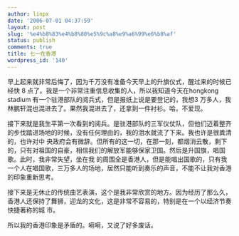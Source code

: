 ```yaml
---
author: linpx
date: '2006-07-01 04:37:59'
layout: post
slug: '%e4%b8%83%e4%b8%80%e5%9c%a8%e9%a6%99%e6%b8%af'
status: publish
comments: true
title: 七一在香港
wordpress_id: '140'
---
```


早上起来就非常后悔了，因为千万没有准备今天早上的升旗仪式，醒过来的时候已经快 8 点了。我是一个非常注重信息收集的人，所以我知道今天在hongkong
stadium 有一个驻港部队的阅兵式，但是报纸上说是要登记的，我想3 万多人，我林鹏轩混也混进去了。果然我混进去了，还拿到一件衬衫。哈，不爱现。


接下来就是我生平第一次看到的阅兵。是驻港部队的三军仪仗队，但他们迈着整齐的步伐踏进场地的时候，没有任何理由的，我的泪水就流了下来。我也许是很粪清的，也许对中
央政府会有微辞。但所有的这一切，在那一刻，都烟消云散，剩下的，只有对祖国的自豪，相信我们的解放军能够保家卫国。然后是升国旗，唱国歌。此时，我非常失望，坐在我
的周围全是香港人，但是能唱出国歌的，只有我一个人在唱国歌，三万多人的场地，居然只能听到奏乐的声音，不能不让我对香港的印象重新思考。


接下来是无休止的传统曲艺表演，这个是我非常欣赏的地方。因为经历了那么久，香港人还保持了舞狮，迎龙的文化，这是非常不容易的，特别是在一个以经济节奏快捷著称的城
市。


所以我的香港印象是矛盾的。嗬嗬，又说了好多废话。

  

